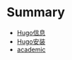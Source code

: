 # Summary

* [Hugo信息](information/index.md)
* [Hugo安装](installation/index.md)
* [academic](academic/index.md)



